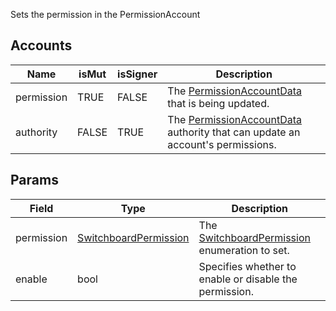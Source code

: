 Sets the permission in the PermissionAccount

## Accounts
|Name|isMut|isSigner|Description|
|--|--|--|--|
| permission | TRUE | FALSE | The [PermissionAccountData](/api/idl/accounts/PermissionAccountData) that is being updated. | 
| authority | FALSE | TRUE | The [PermissionAccountData](/api/idl/accounts/PermissionAccountData) authority that can update an account's permissions. | 
## Params
|Field|Type|Description|
|--|--|--|
| permission |  [SwitchboardPermission](/api/idl/types/SwitchboardPermission) | The [SwitchboardPermission](/api/idl/types/SwitchboardPermission) enumeration to set. |
| enable |  bool | Specifies whether to enable or disable the permission. |
